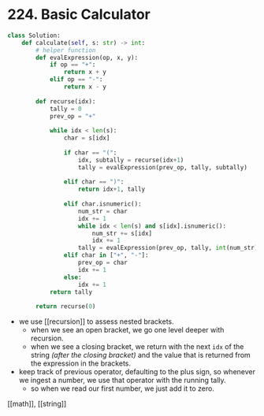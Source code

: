 # 224. Basic Calculator

```python
class Solution:
    def calculate(self, s: str) -> int:
        # helper function        
        def evalExpression(op, x, y):
            if op == "+":
                return x + y
            elif op == "-":
                return x - y
        
        def recurse(idx):
            tally = 0
            prev_op = "+"
            
            while idx < len(s):
                char = s[idx]
                
                if char == "(":
                    idx, subtally = recurse(idx+1)
                    tally = evalExpression(prev_op, tally, subtally)
            
                elif char == ")":
                    return idx+1, tally
                
                elif char.isnumeric():
                    num_str = char
                    idx += 1
                    while idx < len(s) and s[idx].isnumeric():
                        num_str += s[idx]
                        idx += 1
                    tally = evalExpression(prev_op, tally, int(num_str))
                elif char in ["+", "-"]:
                    prev_op = char
                    idx += 1
                else:
                    idx += 1
            return tally
                
        return recurse(0)
```

- we use [[recursion]] to assess nested brackets.
	- when we see an open bracket, we go one level deeper with recursion.
	- when we see a closing bracket, we return with the next `idx` of the string *(after the closing bracket)* and the value that is returned from the expression in the brackets.
- keep track of previous operator, defaulting to the plus sign, so whenever we ingest a number, we use that operator with the running tally.
	- so when we read our first number, we just add it to zero.

[[math]], [[string]]